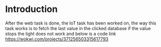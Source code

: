 # Introduction
After the web task is done, the IoT task has been worked on, the way this task works is to fetch the last value in the clicked database if the value stops the light does not work and below is a code link
https://wokwi.com/projects/371256503315617793
